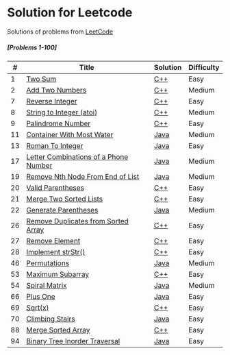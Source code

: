 # Solution for Leetcode
Solutions of problems from [LeetCode](https://leetcode.com/)


##### [Problems 1-100]
| # | Title | Solution | Difficulty |
|---| ----- | -------- | ---------- |
|1|[Two Sum](https://leetcode.com/problems/two-sum/)| [C++](https://github.com/lakshaygoyal425/Leetcode/blob/main/1-100/1.%20Two%20Sum.cpp)|Easy|
|2|[Add Two Numbers](https://leetcode.com/problems/add-two-numbers/)| [C++](https://github.com/lakshaygoyal425/Leetcode/blob/main/1-100/2.%20Add%20Two%20Numbers.cpp)|Medium|
|7|[Reverse Integer](https://leetcode.com/problems/reverse-integer/)| [C++](https://github.com/lakshaygoyal425/Leetcode/blob/main/1-100/7.%20Reverse%20Integer.cpp)|Easy|
|8|[String to Integer (atoi)](https://leetcode.com/problems/string-to-integer-atoi/)| [C++](https://github.com/lakshaygoyal425/Leetcode/blob/main/1-100/8.%20String%20to%20Integer%20(atoi).cpp)|Medium|
|9|[Palindrome Number](https://leetcode.com/problems/palindrome-number/)| [C++](https://github.com/lakshaygoyal425/Leetcode/blob/main/1-100/9.%20Palindrome%20Number.cpp)|Easy|
|11|[Container With Most Water](https://leetcode.com/problems/container-with-most-water/)| [Java](https://github.com/lakshaygoyal425/Leetcode/blob/main/1-100/11.%20Container%20With%20Most%20Water.java)|Medium|
|13|[Roman To Integer](https://leetcode.com/problems/roman-to-integer/)| [Java](https://github.com/lakshaygoyal425/Leetcode/blob/main/1-100/13.%20Roman%20to%20Integer.java)|Easy|
|17|[Letter Combinations of a Phone Number](https://leetcode.com/problems/letter-combinations-of-a-phone-number/)| [Java](https://github.com/lakshaygoyal425/Leetcode/blob/main/1-100/17.%20Letter%20Combinations%20of%20a%20Phone%20Number.java)|Medium|
|19|[Remove Nth Node From End of List](https://leetcode.com/problems/remove-nth-node-from-end-of-list/)| [Java](https://github.com/lakshaygoyal425/Leetcode/blob/main/1-100/19.%20Remove%20Nth%20Node%20From%20End%20of%20List.java)|Medium|
|20|[Valid Parentheses](https://leetcode.com/problems/valid-parentheses/)| [C++](https://github.com/lakshaygoyal425/Leetcode/blob/main/1-100/20.%20Valid%20Parentheses.cpp)|Easy|
|21|[Merge Two Sorted Lists](https://leetcode.com/problems/merge-two-sorted-lists/)| [C++](https://github.com/lakshaygoyal425/Leetcode/blob/main/1-100/21.%20Merge%20Two%20Sorted%20Lists.cpp)|Easy|
|22|[Generate Parentheses](https://leetcode.com/problems/generate-parentheses/)| [Java](https://github.com/lakshaygoyal425/Leetcode/blob/main/1-100/22.%20Generate%20Parentheses.java)|Medium|
|26|[Remove Duplicates from Sorted Array](https://leetcode.com/problems/remove-duplicates-from-sorted-array/)| [C++](https://github.com/lakshaygoyal425/Leetcode/blob/main/1-100/26.%20Remove%20Duplicates%20from%20Sorted%20Array.cpp)|Easy|
|27|[Remove Element](https://leetcode.com/problems/remove-element/)| [C++](https://github.com/lakshaygoyal425/Leetcode/blob/main/1-100/27.%20Remove%20Element.cpp)|Easy|
|28|[Implement strStr()](https://leetcode.com/problems/implement-strstr/)| [C++](https://github.com/lakshaygoyal425/Leetcode/blob/main/1-100/28.%20Implement%20strStr().cpp)|Easy|
|46|[Permutations](https://leetcode.com/problems/permutations/)| [Java](https://github.com/lakshaygoyal425/Leetcode/blob/main/1-100/46.%20Permutations.java)|Medium|
|53|[Maximum Subarray](https://leetcode.com/problems/maximum-subarray/)| [C++](https://github.com/lakshaygoyal425/Leetcode/blob/main/1-100/53.%20Maximum%20Subarray.cpp)|Easy|
|54|[Spiral Matrix](https://leetcode.com/problems/spiral-matrix/)| [Java](https://github.com/lakshaygoyal425/Leetcode/blob/main/1-100/54.%20Spiral%20Matrix.java)|Medium|
|66|[Plus One](https://leetcode.com/problems/plus-one/)| [Java](https://github.com/lakshaygoyal425/Leetcode/blob/main/1-100/66.%20Plus%20One.cpp)|Easy|
|69|[Sqrt(x)](https://leetcode.com/problems/sqrtx/)| [C++](https://github.com/lakshaygoyal425/Leetcode/blob/main/1-100/69.%20Sqrt(x).cpp)|Easy|
|70|[Climbing Stairs](https://leetcode.com/problems/climbing-stairs/)| [Java](https://github.com/lakshaygoyal425/Leetcode/blob/main/1-100/70.%20Climbing%20Stairs.cpp)|Easy|
|88|[Merge Sorted Array](https://leetcode.com/problems/merge-sorted-array/)| [C++](https://github.com/lakshaygoyal425/Leetcode/blob/main/1-100/88.%20Merge%20Sorted%20Array.cpp)|Easy|
|94|[Binary Tree Inorder Traversal](https://leetcode.com/problems/binary-tree-inorder-traversal/)| [Java](https://github.com/lakshaygoyal425/Leetcode/blob/main/1-100/94.%20Binary%20Tree%20Inorder%20Traversal.cpp)|Easy|



